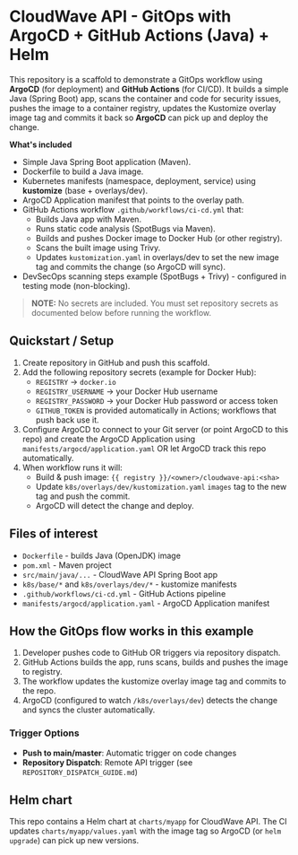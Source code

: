 
# CloudWave API - GitOps with ArgoCD + GitHub Actions (Java) + Helm

This repository is a scaffold to demonstrate a GitOps workflow using **ArgoCD** (for deployment) and **GitHub Actions** (for CI/CD).
It builds a simple Java (Spring Boot) app, scans the container and code for security issues, pushes the image to a container registry, updates the Kustomize overlay image tag and commits it back so **ArgoCD** can pick up and deploy the change.

**What's included**
- Simple Java Spring Boot application (Maven).
- Dockerfile to build a Java image.
- Kubernetes manifests (namespace, deployment, service) using **kustomize** (base + overlays/dev).
- ArgoCD Application manifest that points to the overlay path.
- GitHub Actions workflow `.github/workflows/ci-cd.yml` that:
  - Builds Java app with Maven.
  - Runs static code analysis (SpotBugs via Maven).
  - Builds and pushes Docker image to Docker Hub (or other registry).
  - Scans the built image using Trivy.
  - Updates `kustomization.yaml` in overlays/dev to set the new image tag and commits the change (so ArgoCD will sync).
- DevSecOps scanning steps example (SpotBugs + Trivy) - configured in testing mode (non-blocking).

> **NOTE:** No secrets are included. You must set repository secrets as documented below before running the workflow.

## Quickstart / Setup

1. Create repository in GitHub and push this scaffold.
2. Add the following repository secrets (example for Docker Hub):
   - `REGISTRY`  -> `docker.io`
   - `REGISTRY_USERNAME` -> your Docker Hub username
   - `REGISTRY_PASSWORD` -> your Docker Hub password or access token
   - `GITHUB_TOKEN` is provided automatically in Actions; workflows that push back use it.
3. Configure ArgoCD to connect to your Git server (or point ArgoCD to this repo) and create the ArgoCD Application using `manifests/argocd/application.yaml` OR let ArgoCD track this repo automatically.
4. When workflow runs it will:
   - Build & push image: `{{ registry }}/<owner>/cloudwave-api:<sha>`
   - Update `k8s/overlays/dev/kustomization.yaml` `images` tag to the new tag and push the commit.
   - ArgoCD will detect the change and deploy.

## Files of interest

- `Dockerfile` - builds Java (OpenJDK) image
- `pom.xml` - Maven project
- `src/main/java/...` - CloudWave API Spring Boot app
- `k8s/base/*` and `k8s/overlays/dev/*` - kustomize manifests
- `.github/workflows/ci-cd.yml` - GitHub Actions pipeline
- `manifests/argocd/application.yaml` - ArgoCD Application manifest

## How the GitOps flow works in this example

1. Developer pushes code to GitHub OR triggers via repository dispatch.
2. GitHub Actions builds the app, runs scans, builds and pushes the image to registry.
3. The workflow updates the kustomize overlay image tag and commits to the repo.
4. ArgoCD (configured to watch `/k8s/overlays/dev`) detects the change and syncs the cluster automatically.

### Trigger Options
- **Push to main/master**: Automatic trigger on code changes
- **Repository Dispatch**: Remote API trigger (see `REPOSITORY_DISPATCH_GUIDE.md`)


## Helm chart
This repo contains a Helm chart at `charts/myapp` for CloudWave API. The CI updates `charts/myapp/values.yaml` with the image tag so ArgoCD (or `helm upgrade`) can pick up new versions.
